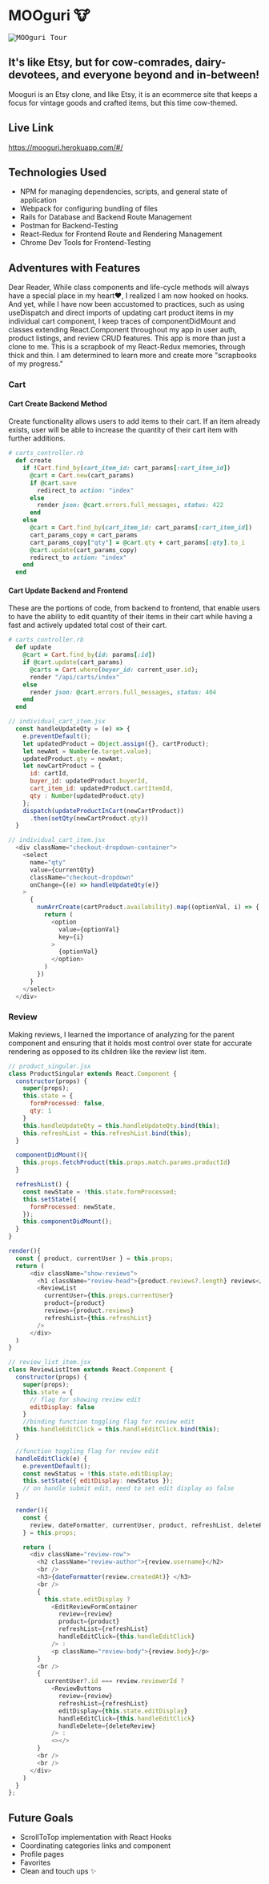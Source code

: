 # MOOguri 🐮

<kbd>![MOOguri Tour](https://github.com/ee3y0re/mooguri/blob/main/app/assets/images/mooguri_tour.gif)</kbd>

## It's like Etsy, but for cow-comrades, dairy-devotees, and everyone beyond and in-between!
Mooguri is an Etsy clone, and like Etsy, it is an ecommerce site that keeps a focus for vintage goods and crafted items, but this time cow-themed. 

## Live Link
https://mooguri.herokuapp.com/#/

## Technologies Used
+ NPM for managing dependencies, scripts, and general state of application
+ Webpack for configuring bundling of files
+ Rails for Database and Backend Route Management
+ Postman for Backend-Testing
+ React-Redux for Frontend Route and Rendering Management
+ Chrome Dev Tools for Frontend-Testing

## Adventures with Features
Dear Reader,
While class components and life-cycle methods will always have a special place in my heart❤️, I realized I am now hooked on hooks. And yet, while I have now been accustomed to practices, such as using useDispatch and direct imports of updating cart product items in my individual cart component, I keep traces of componentDidMount and classes extending React.Component throughout my app in user auth, product listings, and review CRUD features. This app is more than just a clone to me. This is a scrapbook of my React-Redux memories, through thick and thin. I am determined to learn more and create more "scrapbooks of my progress."

### Cart
#### Cart Create Backend Method
Create functionality allows users to add items to their cart. If an item already exists, user will be able to increase the quantity of their cart item with further additions.
```ruby
# carts_controller.rb
  def create
    if !Cart.find_by(cart_item_id: cart_params[:cart_item_id])
      @cart = Cart.new(cart_params)
      if @cart.save
        redirect_to action: "index"
      else
        render json: @cart.errors.full_messages, status: 422
      end
    else
      @cart = Cart.find_by(cart_item_id: cart_params[:cart_item_id])
      cart_params_copy = cart_params
      cart_params_copy["qty"] = @cart.qty + cart_params[:qty].to_i
      @cart.update(cart_params_copy)
      redirect_to action: "index"
    end
  end
```
#### Cart Update Backend and Frontend
These are the portions of code, from backend to frontend, that enable users to have the ability to edit quantity of their items in their cart while having a fast and actively updated total cost of their cart.
```ruby
# carts_controller.rb
  def update
    @cart = Cart.find_by(id: params[:id])
    if @cart.update(cart_params)
      @carts = Cart.where(buyer_id: current_user.id);
      render "/api/carts/index"
    else
      render json: @cart.errors.full_messages, status: 404
    end
  end
```
```javascript
// individual_cart_item.jsx
  const handleUpdateQty = (e) => {
    e.preventDefault();
    let updatedProduct = Object.assign({}, cartProduct);
    let newAmt = Number(e.target.value);
    updatedProduct.qty = newAmt;
    let newCartProduct = {
      id: cartId,
      buyer_id: updatedProduct.buyerId,
      cart_item_id: updatedProduct.cartItemId,
      qty : Number(updatedProduct.qty)
    };
    dispatch(updateProductInCart(newCartProduct))
      .then(setQty(newCartProduct.qty))
  }
```
```javascript
// individual_cart_item.jsx
  <div className="checkout-dropdown-container">
    <select
      name="qty"
      value={currentQty}
      className="checkout-dropdown"
      onChange={(e) => handleUpdateQty(e)}
    >
      {
        numArrCreate(cartProduct.availability).map((optionVal, i) => {
          return (
            <option
              value={optionVal}
              key={i}
            >
              {optionVal}
            </option>
          )
        })
      }
    </select>
  </div>
```

### Review
Making reviews, I learned the importance of analyzing for the parent component and ensuring that it holds most control over state for accurate rendering as opposed to its children like the review list item.
```javascript
// product_singular.jsx
class ProductSingular extends React.Component {
  constructor(props) {
    super(props);
    this.state = {
      formProcessed: false,
      qty: 1
    }
    this.handleUpdateQty = this.handleUpdateQty.bind(this);
    this.refreshList = this.refreshList.bind(this);
  }

  componentDidMount(){
    this.props.fetchProduct(this.props.match.params.productId)
  }

  refreshList() {
    const newState = !this.state.formProcessed;
    this.setState({
      formProcessed: newState,
    });
    this.componentDidMount();
  }
}

render(){
  const { product, currentUser } = this.props;
  return (
      <div className="show-reviews">
        <h1 className="review-head">{product.reviews?.length} reviews</h1>
        <ReviewList
          currentUser={this.props.currentUser} 
          product={product} 
          reviews={product.reviews} 
          refreshList={this.refreshList}
        />
      </div>
  )
}
```
```javascript
// review_list_item.jsx
class ReviewListItem extends React.Component {
  constructor(props) {
    super(props);
    this.state = {
      // flag for showing review edit
      editDisplay: false
    }
    //binding function toggling flag for review edit
    this.handleEditClick = this.handleEditClick.bind(this);
  }

  //function toggling flag for review edit
  handleEditClick(e) {
    e.preventDefault();
    const newStatus = !this.state.editDisplay;
    this.setState({ editDisplay: newStatus });
    // on handle submit edit, need to set edit display as false
  }

  render(){
    const { 
      review, dateFormatter, currentUser, product, refreshList, deleteReview
    } = this.props;

    return (
      <div className="review-row">
        <h2 className="review-author">{review.username}</h2>
        <br />
        <h3>{dateFormatter(review.createdAt)} </h3>
        <br />
        {
          this.state.editDisplay ?
            <EditReviewFormContainer 
              review={review} 
              product={product} 
              refreshList={refreshList}
              handleEditClick={this.handleEditClick}
            /> :
            <p className="review-body">{review.body}</p>
        }
        <br />
        {
          currentUser?.id === review.reviewerId ?
            <ReviewButtons
              review={review}
              refreshList={refreshList}
              editDisplay={this.state.editDisplay} 
              handleEditClick={this.handleEditClick} 
              handleDelete={deleteReview}
            /> :
            <></>
        }
        <br />
        <br />
      </div>
    )
  }
};
```

## Future Goals
+ ScrollToTop implementation with React Hooks <!-- refer to note to self at bottom -->
+ Coordinating categories links and component
+ Profile pages
+ Favorites
+ Clean and touch ups ✨
<!-- note to self: consider implementing https://stackoverflow.com/questions/36904185/react-router-scroll-to-top-on-every-transition -->

